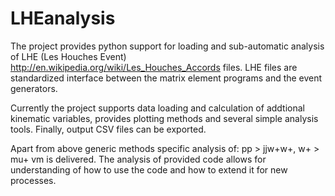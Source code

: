 LHEanalysis
===========

The project provides python support for loading and sub-automatic analysis of LHE (Les Houches Event) http://en.wikipedia.org/wiki/Les_Houches_Accords files. LHE files are standardized interface between the matrix element programs and the event generators.

Currently the project supports data loading and calculation of addtional kinematic variables, provides plotting methods and several simple analysis tools. Finally, output CSV files can be exported. 

Apart from above generic methods specific analysis of: pp > jjw+w+, w+ > mu+ vm is delivered. The analysis of provided code allows for understanding of how to use the code and how to extend it for new processes.
